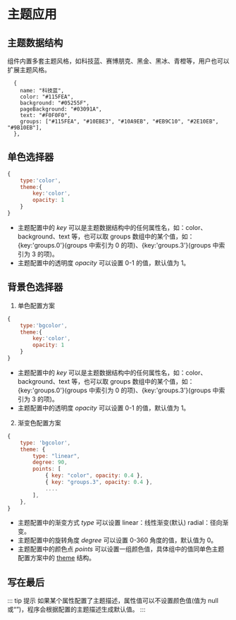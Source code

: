 # 主题应用

## 主题数据结构

组件内置多套主题风格，如科技蓝、赛博朋克、黑金、黑冰、青橙等，用户也可以扩展主题风格。

```js{2}
  {
    name: "科技蓝",
    color: "#115FEA",
    background: "#05255F",
    pageBackground: "#03091A",
    text: "#F0F0F0",
    groups: ["#115FEA", "#10EBE3", "#10A9EB", "#EB9C10", "#2E10EB", "#9B10EB"],
  },
```

## 单色选择器

```js
{
    type:'color',
    theme:{
        key:'color',
        opacity: 1
    }
}
```

- 主题配置中的 _key_ 可以是主题数据结构中的任何属性名，如：color、background、text 等，也可以取 groups 数组中的某个值，如：{key:'groups.0'}(groups 中索引为 0 的项)、{key:'groups.3'}(groups 中索引为 3 的项)。
- 主题配置中的透明度 _opacity_ 可以设置 0-1 的值，默认值为 1。

## 背景色选择器

1. 单色配置方案

```js
{
    type:'bgcolor',
    theme:{
        key:'color',
        opacity: 1
    }
}
```

- 主题配置中的 _key_ 可以是主题数据结构中的任何属性名，如：color、background、text 等，也可以取 groups 数组中的某个值，如：{key:'groups.0'}(groups 中索引为 0 的项)、{key:'groups.3'}(groups 中索引为 3 的项)。
- 主题配置中的透明度 _opacity_ 可以设置 0-1 的值，默认值为 1。

2. 渐变色配置方案

```js
{
    type: 'bgcolor',
    theme: {
        type: "linear",
        degree: 90,
        points: [
            { key: "color", opacity: 0.4 },
            { key: "groups.3", opacity: 0.4 },
            ....
        ],
    },
}
```

- 主题配置中的渐变方式 _type_ 可以设置 linear：线性渐变(默认) radial：径向渐变。
- 主题配置中的旋转角度 _degree_ 可以设置 0-360 角度的值，默认值为 0。
- 主题配置中的颜色点 _points_ 可以设置一组颜色值，具体组中的值同单色主题配置方案中的 [theme](#背景色选择器) 结构。

## 写在最后

::: tip 提示
如果某个属性配置了主题描述，属性值可以不设置颜色值(值为 null 或“”)，程序会根据配置的主题描述生成默认值。
:::
